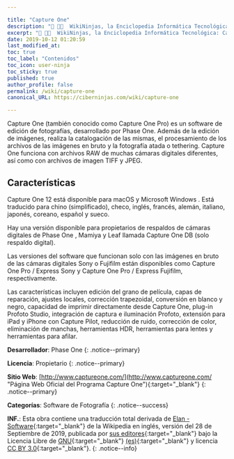 ```yaml
---

title: "Capture One"
description: "📖 👨‍💻  WikiNinjas, la Enciclopedia Informática Tecnológica: Capture One, es un software de edición de fotografías."
excerpt: "📖 👨‍💻  WikiNinjas, la Enciclopedia Informática Tecnológica: Capture One, es un software de edición de fotografías."
date: 2019-10-12 01:20:59
last_modified_at:
toc: true
toc_label: "Contenidos"
toc_icon: user-ninja
toc_sticky: true
published: true
author_profile: false
permalink: /wiki/capture-one
canonical_URL: https://ciberninjas.com/wiki/capture-one

---
```


Capture One (también conocido como Capture One Pro) es un software de edición de fotografías, desarrollado por Phase One. Además de la edición de imágenes, realiza la catalogación de las mismas, el procesamiento de los archivos de las imágenes en bruto y la fotografía atada o tethering. Capture One funciona con archivos RAW de muchas cámaras digitales diferentes, así como con archivos de imagen TIFF y JPEG.

## Características

Capture One 12 está disponible para macOS y Microsoft Windows . Está traducido para chino (simplificado), checo, inglés, francés, alemán, italiano, japonés, coreano, español y sueco.

Hay una versión disponible para propietarios de respaldos de cámaras digitales de Phase One , Mamiya y Leaf llamada Capture One DB (solo respaldo digital).

Las versiones del software que funcionan solo con las imágenes en bruto de las cámaras digitales Sony o Fujifilm están disponibles como Capture One Pro / Express Sony y Capture One Pro / Express Fujifilm, respectivamente.

Las características incluyen edición del grano de película, capas de reparación, ajustes locales, corrección trapezoidal, conversión en blanco y negro, capacidad de imprimir directamente desde Capture One, plug-in Profoto Studio, integración de captura e iluminación Profoto, extensión para iPad y iPhone con Capture Pilot, reducción de ruido, corrección de color, eliminación de manchas, herramientas HDR, herramientas para lentes y herramientas para afilar.

**Desarrollador**: Phase One
{: .notice--primary}

**Licencia**: Propietario
{: .notice--primary}

**Sitio Web**: [http://www.captureone.com/](http://www.captureone.com/ "Página Web Oficial del Programa Capture One"){:target="_blank"}
{: .notice--primary}

**Categorías**: Software de Fotografía
{: .notice--success}

**INF.**: Esta obra contiene una traducción total derivada de [Elan - Software](https://en.wikipedia.org/wiki/Capture_One){:target="_blank"} de la Wikipedia en inglés, versión del 28 de Septiembre de 2019, publicada por [sus editores](https://en.wikipedia.org/w/index.php?title=Capture_One&action=history){:target="_blank"} bajo la Licencia Libre de [GNU](http://www.gnu.org/licenses/licenses.html#GPL){:target="_blank"} [(es)](https://es.wikipedia.org/wiki/Wikipedia:Traducci%C3%B3n_no_oficial_de_la_Licencia_de_documentaci%C3%B3n_libre_de_GNU){:target="_blank"} y licencia [CC BY 3.0](https://creativecommons.org/licenses/by-sa/3.0/deed.es){:target="_blank"}.
{: .notice--info}
